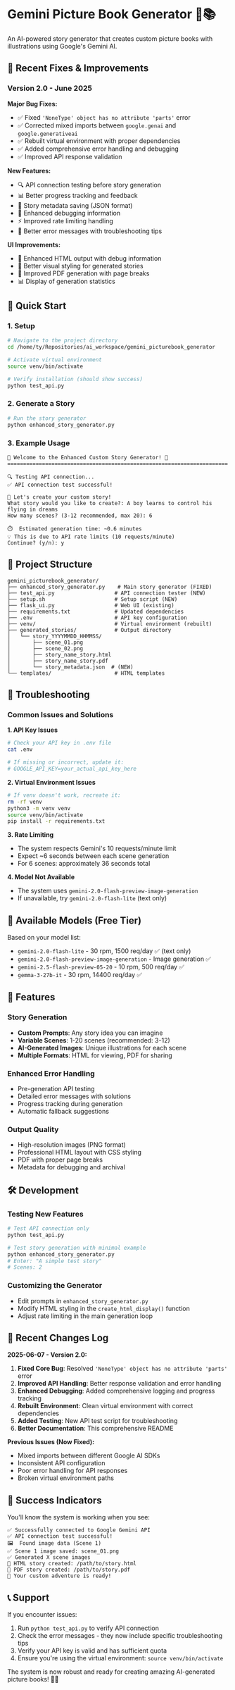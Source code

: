 # Gemini Picture Book Generator 🎨📚

An AI-powered story generator that creates custom picture books with illustrations using Google's Gemini AI.

## 🔧 Recent Fixes & Improvements

### Version 2.0 - June 2025

**Major Bug Fixes:**
- ✅ Fixed `'NoneType' object has no attribute 'parts'` error
- ✅ Corrected mixed imports between `google.genai` and `google.generativeai`
- ✅ Rebuilt virtual environment with proper dependencies
- ✅ Added comprehensive error handling and debugging
- ✅ Improved API response validation

**New Features:**
- 🔍 API connection testing before story generation
- 📊 Better progress tracking and feedback
- 💾 Story metadata saving (JSON format)
- 🔧 Enhanced debugging information
- ⚡ Improved rate limiting handling
- 🎯 Better error messages with troubleshooting tips

**UI Improvements:**
- 📱 Enhanced HTML output with debug information
- 🎨 Better visual styling for generated stories
- 📄 Improved PDF generation with page breaks
- 📊 Display of generation statistics

## 🚀 Quick Start

### 1. Setup

```bash
# Navigate to the project directory
cd /home/ty/Repositories/ai_workspace/gemini_picturebook_generator

# Activate virtual environment
source venv/bin/activate

# Verify installation (should show success)
python test_api.py
```

### 2. Generate a Story

```bash
# Run the story generator
python enhanced_story_generator.py
```

### 3. Example Usage

```
🎨 Welcome to the Enhanced Custom Story Generator! 🎨
======================================================================

🔍 Testing API connection...
✅ API connection test successful!

📝 Let's create your custom story!
What story would you like to create?: A boy learns to control his flying in dreams
How many scenes? (3-12 recommended, max 20): 6

⏱️  Estimated generation time: ~0.6 minutes
💡 This is due to API rate limits (10 requests/minute)
Continue? (y/n): y
```

## 📂 Project Structure

```
gemini_picturebook_generator/
├── enhanced_story_generator.py    # Main story generator (FIXED)
├── test_api.py                   # API connection tester (NEW)
├── setup.sh                      # Setup script (NEW)
├── flask_ui.py                   # Web UI (existing)
├── requirements.txt              # Updated dependencies
├── .env                          # API key configuration
├── venv/                         # Virtual environment (rebuilt)
├── generated_stories/            # Output directory
│   └── story_YYYYMMDD_HHMMSS/
│       ├── scene_01.png
│       ├── scene_02.png
│       ├── story_name_story.html
│       ├── story_name_story.pdf
│       └── story_metadata.json  # (NEW)
└── templates/                    # HTML templates
```

## 🔧 Troubleshooting

### Common Issues and Solutions

**1. API Key Issues**
```bash
# Check your API key in .env file
cat .env

# If missing or incorrect, update it:
# GOOGLE_API_KEY=your_actual_api_key_here
```

**2. Virtual Environment Issues**
```bash
# If venv doesn't work, recreate it:
rm -rf venv
python3 -m venv venv
source venv/bin/activate
pip install -r requirements.txt
```

**3. Rate Limiting**
- The system respects Gemini's 10 requests/minute limit
- Expect ~6 seconds between each scene generation
- For 6 scenes: approximately 36 seconds total

**4. Model Not Available**
- The system uses `gemini-2.0-flash-preview-image-generation`
- If unavailable, try `gemini-2.0-flash-lite` (text only)

## 🎯 Available Models (Free Tier)

Based on your model list:
- `gemini-2.0-flash-lite` - 30 rpm, 1500 req/day ✅ (text only)
- `gemini-2.0-flash-preview-image-generation` - Image generation ✅
- `gemini-2.5-flash-preview-05-20` - 10 rpm, 500 req/day ✅
- `gemma-3-27b-it` - 30 rpm, 14400 req/day ✅

## 🌟 Features

### Story Generation
- **Custom Prompts**: Any story idea you can imagine
- **Variable Scenes**: 1-20 scenes (recommended: 3-12)
- **AI-Generated Images**: Unique illustrations for each scene
- **Multiple Formats**: HTML for viewing, PDF for sharing

### Enhanced Error Handling
- Pre-generation API testing
- Detailed error messages with solutions
- Progress tracking during generation
- Automatic fallback suggestions

### Output Quality
- High-resolution images (PNG format)
- Professional HTML layout with CSS styling
- PDF with proper page breaks
- Metadata for debugging and archival

## 🛠️ Development

### Testing New Features
```bash
# Test API connection only
python test_api.py

# Test story generation with minimal example
python enhanced_story_generator.py
# Enter: "A simple test story"
# Scenes: 2
```

### Customizing the Generator
- Edit prompts in `enhanced_story_generator.py`
- Modify HTML styling in the `create_html_display()` function
- Adjust rate limiting in the main generation loop

## 📝 Recent Changes Log

**2025-06-07 - Version 2.0:**
1. **Fixed Core Bug**: Resolved `'NoneType' object has no attribute 'parts'` error
2. **Improved API Handling**: Better response validation and error handling
3. **Enhanced Debugging**: Added comprehensive logging and progress tracking
4. **Rebuilt Environment**: Clean virtual environment with correct dependencies
5. **Added Testing**: New API test script for troubleshooting
6. **Better Documentation**: This comprehensive README

**Previous Issues (Now Fixed):**
- Mixed imports between different Google AI SDKs
- Inconsistent API configuration
- Poor error handling for API responses
- Broken virtual environment paths

## 🎉 Success Indicators

You'll know the system is working when you see:
```
✅ Successfully connected to Google Gemini API
✅ API connection test successful!
🖼️  Found image data (Scene 1)
✅ Scene 1 image saved: scene_01.png
✅ Generated X scene images
📄 HTML story created: /path/to/story.html
📄 PDF story created: /path/to/story.pdf
🎉 Your custom adventure is ready!
```

## 📞 Support

If you encounter issues:
1. Run `python test_api.py` to verify API connection
2. Check the error messages - they now include specific troubleshooting tips
3. Verify your API key is valid and has sufficient quota
4. Ensure you're using the virtual environment: `source venv/bin/activate`

The system is now robust and ready for creating amazing AI-generated picture books! 🎨✨
